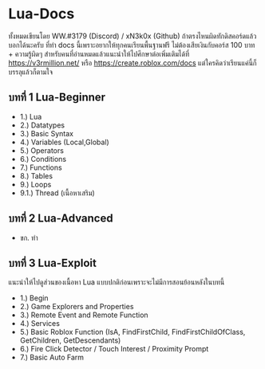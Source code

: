 # Lua-Docs
ทั้งหมดเขียนโดย WW.#3179 (Discord) / xN3k0x (Github)
ถ้าตรงไหนผิดทักดิสคอร์ดแล้วบอกได้นะครับ ที่ทำ docs นี้เพราะอยากให้ทุกคนเรียนพื้นฐานฟรี ไม่ต้องเสียเงินกับคอร์ส 100 บาท + ความรู้ผิดๆ สำหรับคนที่อ่านหมดแล้วแนะนำให้ไปศึกษาต่อเพิ่มเติมได้ที่ https://v3rmillion.net/ หรือ https://create.roblox.com/docs แต่ใครคิดว่าเรียนแค่นี้ก็บรรลุแล้วก็ตามใจ


## บทที่ 1 Lua-Beginner
- 1.) Lua 
- 2.) Datatypes
- 3.) Basic Syntax
- 4.) Variables (Local,Global)
- 5.) Operators
- 6.) Conditions
- 7.) Functions
- 8.) Tables
- 9.) Loops
- 9.1.) Thread (เนื้อหาเสริม)

## บทที่ 2 Lua-Advanced
- ขก. ทำ

## บทที่ 3 Lua-Exploit
แนะนำให้ไปดูส่วนของเนื้อหา Lua แบบปกติก่อนเพราะจะไม่มีการสอนย้อนหลังในบทนี้
- 1.) Begin
- 2.) Game Explorers and Properties
- 3.) Remote Event and Remote Function
- 4.) Services
- 5.) Basic Roblox Function (IsA, FindFirstChild, FindFirstChildOfClass, GetChildren, GetDescendants)
- 6.) Fire Click Detector / Touch Interest / Proximity Prompt
- 7.) Basic Auto Farm
